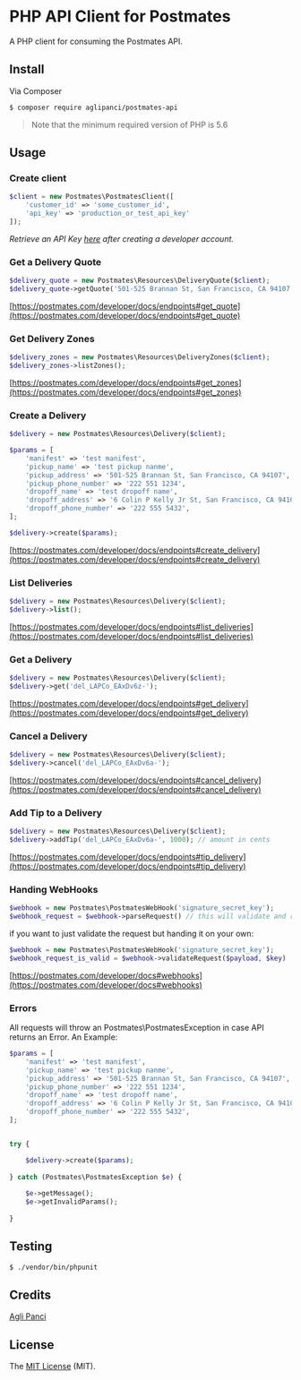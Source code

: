 # PHP API Client for Postmates

A PHP client for consuming the Postmates API.

## Install

Via Composer

``` bash
$ composer require aglipanci/postmates-api
```

> Note that the minimum required version of PHP is 5.6

## Usage

### Create client

```php
$client = new Postmates\PostmatesClient([
    'customer_id' => 'some_customer_id',
    'api_key' => 'production_or_test_api_key'
]);
```
*Retrieve an API Key [here](https://postmates.com/developer/apikey) after creating a developer account.*

### Get a Delivery Quote

```php
$delivery_quote = new Postmates\Resources\DeliveryQuote($client);
$delivery_quote->getQuote('501-525 Brannan St, San Francisco, CA 94107', '6 Colin P Kelly Jr St, San Francisco, CA 94107');
```
[https://postmates.com/developer/docs/endpoints#get_quote](https://postmates.com/developer/docs/endpoints#get_quote)

### Get Delivery Zones

```php
$delivery_zones = new Postmates\Resources\DeliveryZones($client);
$delivery_zones->listZones();
```

[https://postmates.com/developer/docs/endpoints#get_zones](https://postmates.com/developer/docs/endpoints#get_zones)

### Create a Delivery

```php
$delivery = new Postmates\Resources\Delivery($client);

$params = [
    'manifest' => 'test manifest',
    'pickup_name' => 'test pickup nanme',
    'pickup_address' => '501-525 Brannan St, San Francisco, CA 94107',
    'pickup_phone_number' => '222 551 1234',
    'dropoff_name' => 'test dropoff name',
    'dropoff_address' => '6 Colin P Kelly Jr St, San Francisco, CA 94107',
    'dropoff_phone_number' => '222 555 5432',
];

$delivery->create($params);
```

[https://postmates.com/developer/docs/endpoints#create_delivery](https://postmates.com/developer/docs/endpoints#create_delivery)

### List Deliveries

```php
$delivery = new Postmates\Resources\Delivery($client);
$delivery->list();
```

[https://postmates.com/developer/docs/endpoints#list_deliveries](https://postmates.com/developer/docs/endpoints#list_deliveries)

### Get a Delivery

```php
$delivery = new Postmates\Resources\Delivery($client);
$delivery->get('del_LAPCo_EAxDv6z-');
```

[https://postmates.com/developer/docs/endpoints#get_delivery](https://postmates.com/developer/docs/endpoints#get_delivery)

### Cancel a Delivery

```php
$delivery = new Postmates\Resources\Delivery($client);
$delivery->cancel('del_LAPCo_EAxDv6a-');
```

[https://postmates.com/developer/docs/endpoints#cancel_delivery](https://postmates.com/developer/docs/endpoints#cancel_delivery)

### Add Tip to a Delivery

```php
$delivery = new Postmates\Resources\Delivery($client);
$delivery->addTip('del_LAPCo_EAxDv6a-', 1000); // amount in cents
```

[https://postmates.com/developer/docs/endpoints#tip_delivery](https://postmates.com/developer/docs/endpoints#tip_delivery)


### Handing WebHooks

```php
$webhook = new Postmates\PostmatesWebHook('signature_secret_key');
$webhook_request = $webhook->parseRequest() // this will validate and return the webhook request
```
if you want to just validate the request but handing it on your own:
```php
$webhook = new Postmates\PostmatesWebHook('signature_secret_key');
$webhook_request_is_valid = $webhook->validateRequest($payload, $key)
```

[https://postmates.com/developer/docs#webhooks](https://postmates.com/developer/docs#webhooks)

### Errors
All requests will throw an Postmates\PostmatesException in case API returns an Error.
An Example:
```php
$params = [
    'manifest' => 'test manifest',
    'pickup_name' => 'test pickup nanme',
    'pickup_address' => '501-525 Brannan St, San Francisco, CA 94107',
    'pickup_phone_number' => '222 551 1234',
    'dropoff_name' => 'test dropoff name',
    'dropoff_address' => '6 Colin P Kelly Jr St, San Francisco, CA 94107',
    'dropoff_phone_number' => '222 555 5432',
];


try {

    $delivery->create($params);
    
} catch (Postmates\PostmatesException $e) {
    
    $e->getMessage();
    $e->getInvalidParams();
    
}
```


## Testing

``` bash
$ ./vendor/bin/phpunit
```

## Credits

[Agli Panci](https://github.com/aglipanci)

## License

The [MIT License](https://opensource.org/licenses/MIT) (MIT).